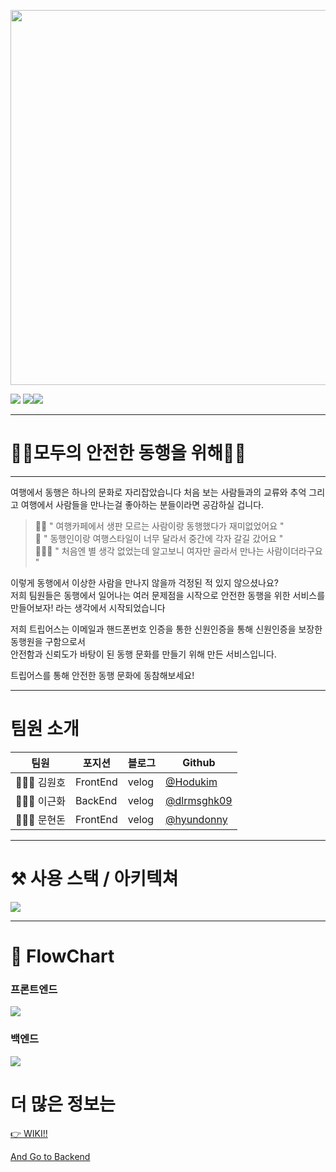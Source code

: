 

<p align=center>
<img src = "https://s3.us-west-2.amazonaws.com/secure.notion-static.com/dea27db2-d7a7-4f93-8149-5360b8a16ece/Untitled.png?X-Amz-Algorithm=AWS4-HMAC-SHA256&X-Amz-Credential=AKIAT73L2G45O3KS52Y5%2F20210602%2Fus-west-2%2Fs3%2Faws4_request&X-Amz-Date=20210602T054336Z&X-Amz-Expires=86400&X-Amz-Signature=de7a82de30ae84244d14750878b8e57c42d4636f7cb658452f057df68ca94208&X-Amz-SignedHeaders=host&response-content-disposition=filename%20%3D%22Untitled.png%22" width="600px"> </p>


![](https://img.shields.io/badge/version-v.1.0.0-blue) ![](https://img.shields.io/badge/node-v14.17.0-green)![](https://img.shields.io/badge/npm-7.15.0-red)

---

 # 🙋‍♀️모두의 안전한 동행을 위해🙋‍♂️
 ---

여행에서 동행은 하나의 문화로 자리잡았습니다
처음 보는 사람들과의 교류와 추억 그리고 여행에서 사람들을 만나는걸 좋아하는 분들이라면 공감하실 겁니다.
>🤦‍♀️ " 여행카페에서 생판 모르는 사람이랑 동행했다가 재미없었어요 "  
>🤦 " 동행인이랑 여행스타일이 너무 달라서 중간에 각자 갈길 갔어요 "   
>🙅🏼‍♀️ " 처음엔 별 생각 없었는데 알고보니 여자만 골라서 만나는 사람이더라구요 " 

이렇게 동행에서 이상한 사람을 만나지 않을까 걱정된 적 있지 않으셨나요?  
저희 팀원들은 동행에서 일어나는 여러 문제점을 시작으로 
안전한 동행을 위한 서비스를 만들어보자! 라는 생각에서 시작되었습니다

저희 트립어스는 이메일과 핸드폰번호 인증을 통한 신원인증을 통해 신원인증을 보장한 동행원을 구함으로서  
안전함과 신뢰도가 바탕이 된 동행 문화를 만들기 위해 만든 서비스입니다.

트립어스를 통해 안전한 동행 문화에 동참해보세요!

----
# 팀원 소개
 팀원 | 포지션 | 블로그 | Github
 ---- | ----   | ----   | -----
 🙎🏻‍♂️ 김원호| FrontEnd | velog | [@Hodukim](https://github.com/hodukim)
 🙎🏻‍♂️ 이근화 | BackEnd|velog | [@dlrmsghk09](https://github.com/dlrmsghk09)
 🙎🏻‍♂️ 문현돈 | FrontEnd |velog | [@hyundonny](https://github.com/hyundonny)

----

# ⚒ 사용 스택 / 아키텍쳐
![](https://s3.us-west-2.amazonaws.com/secure.notion-static.com/4536d780-e606-45cb-9ff3-ad1beaf34c31/Web_App_Reference_Architecture_%282%29.png?X-Amz-Algorithm=AWS4-HMAC-SHA256&X-Amz-Credential=AKIAT73L2G45O3KS52Y5%2F20210602%2Fus-west-2%2Fs3%2Faws4_request&X-Amz-Date=20210602T062836Z&X-Amz-Expires=86400&X-Amz-Signature=0942c8399b0d26388a4012690536f6a23ff3e3739c38d904840ad58edb5c6d27&X-Amz-SignedHeaders=host&response-content-disposition=filename%20%3D%22Web_App_Reference_Architecture_%282%29.png%22)

---
#  

# 📌 FlowChart

### 프론트엔드
![](https://s3.us-west-2.amazonaws.com/secure.notion-static.com/62d8d23c-feab-4c5c-bd4c-1e0fa594739b/Untitled.png?X-Amz-Algorithm=AWS4-HMAC-SHA256&X-Amz-Credential=AKIAT73L2G45O3KS52Y5%2F20210602%2Fus-west-2%2Fs3%2Faws4_request&X-Amz-Date=20210602T063155Z&X-Amz-Expires=86400&X-Amz-Signature=81d75b26a50a36525bc29e4ad854b23370e770ecda6c8164e26c7c18e7c7707c&X-Amz-SignedHeaders=host&response-content-disposition=filename%20%3D%22Untitled.png%22)

### 백엔드
![](https://s3.us-west-2.amazonaws.com/secure.notion-static.com/ff01bb96-42ea-474b-9244-6559a78241fd/Untitled.png?X-Amz-Algorithm=AWS4-HMAC-SHA256&X-Amz-Credential=AKIAT73L2G45O3KS52Y5%2F20210602%2Fus-west-2%2Fs3%2Faws4_request&X-Amz-Date=20210602T063238Z&X-Amz-Expires=86400&X-Amz-Signature=5f2ff76dcadc777bd3fb7783ecf419e9261ade330c3d883a3d9e0579a4a0f37a&X-Amz-SignedHeaders=host&response-content-disposition=filename%20%3D%22Untitled.png%22)

# 더 많은 정보는
[👉 WIKI!!](https://github.com/codestates/TripUs-client/wiki)

[And Go to Backend](https://github.com/codestates/TripUs-server)



